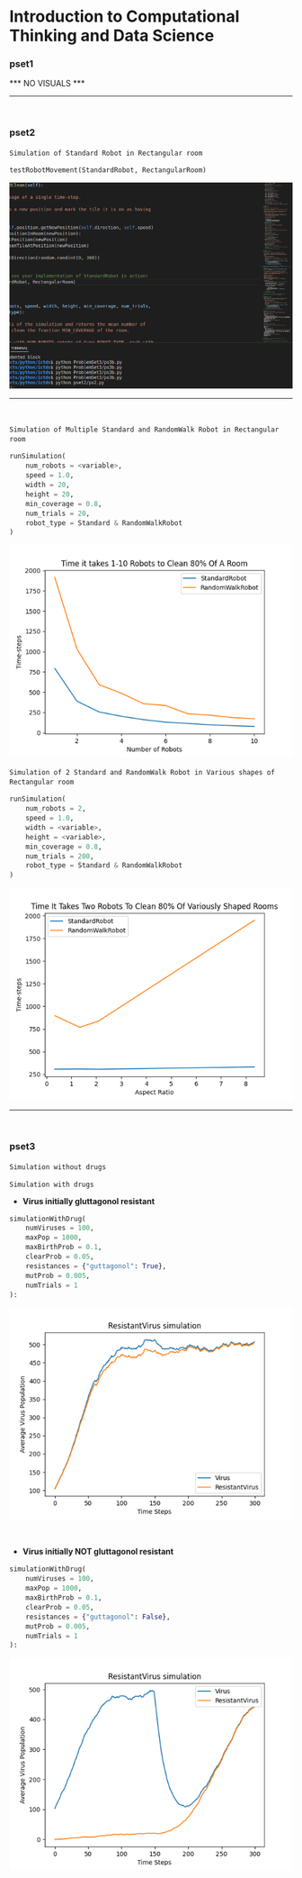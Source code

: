 # Introduction to Computational Thinking and Data Science


### pset1
*** NO VISUALS ***
<hr><br>

### pset2 
`Simulation of Standard Robot in Rectangular room`
```py
testRobotMovement(StandardRobot, RectangularRoom)
```
![Standard Robot Simulation](./assets/standard_robot_movement_rectangular_grid.gif)

<hr><br>

`Simulation of Multiple Standard and RandomWalk Robot in Rectangular room`
```py
runSimulation(
    num_robots = <variable>,
    speed = 1.0,
    width = 20,
    height = 20,
    min_coverage = 0.8,
    num_trials = 20,
    robot_type = Standard & RandomWalkRobot
)
```
![Standard andRandomWalk Robot Simulation](./assets/one_to_ten_robots_eighty_percent_of_room.png)

`Simulation of 2 Standard and RandomWalk Robot in Various shapes of Rectangular room`
```py
runSimulation(
    num_robots = 2,
    speed = 1.0,
    width = <variable>,
    height = <variable>,
    min_coverage = 0.8,
    num_trials = 200,
    robot_type = Standard & RandomWalkRobot
)
```
![Standard andRandomWalk Robot Simulation](./assets/two_robots_clean_eighty_percent_of_various_shapes_of_rectangular_room.png)

<hr><br>



### pset3
`Simulation without drugs`



`Simulation with drugs`

- __Virus initially gluttagonol resistant__
```py
simulationWithDrug(
    numViruses = 100, 
    maxPop = 1000, 
    maxBirthProb = 0.1, 
    clearProb = 0.05, 
    resistances = {"guttagonol": True},
    mutProb = 0.005, 
    numTrials = 1
):
```
![Result Plot](./assets/simulation_with_drug_initially_resistant.png)

<br>

- __Virus initially NOT gluttagonol resistant__
```py
simulationWithDrug(
    numViruses = 100, 
    maxPop = 1000, 
    maxBirthProb = 0.1, 
    clearProb = 0.05, 
    resistances = {"guttagonol": False},
    mutProb = 0.005, 
    numTrials = 1
):
```
![Result Plot](./assets/simulation_with_drug_not_initially_resistant.png)